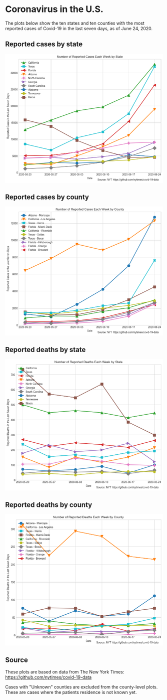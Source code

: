 # Coronavirus in the U.S.

The plots below show the ten states and ten counties with the most reported cases of Covid-19 in the last seven days, as of June 24, 2020. 

## Reported cases by state

![state_cases](plots/state_cases.png)

## Reported cases by county

![county_cases](plots/county_cases.png)

## Reported deaths by state

![state_deaths](plots/state_deaths.png)

## Reported deaths by county

![county_deaths](plots/county_deaths.png)

## Source

These plots are based on data from The New York Times: https://github.com/nytimes/covid-19-data

Cases with "Unknown" counties are excluded from the county-level plots. These are cases where the patients residence is not known yet. 

